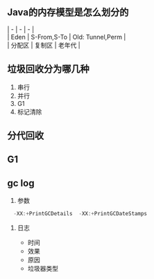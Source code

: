 ## Java的内存模型是怎么划分的

\| - \| - \| - \|  
\| Eden    \| S-From,S-To \| Old: Tunnel,Perm \|  
\| 分配区  \| 复制区       \| 老年代            \|

## 垃圾回收分为哪几种

1. 串行
2. 并行
3. G1
4. 标记清除

## 分代回收

## G1

## gc log

1. 参数

```java
  -XX:+PrintGCDetails  -XX:+PrintGCDateStamps
```

1. 日志

   * 时间
   * 效果
   * 原因
   * 垃圾器类型



